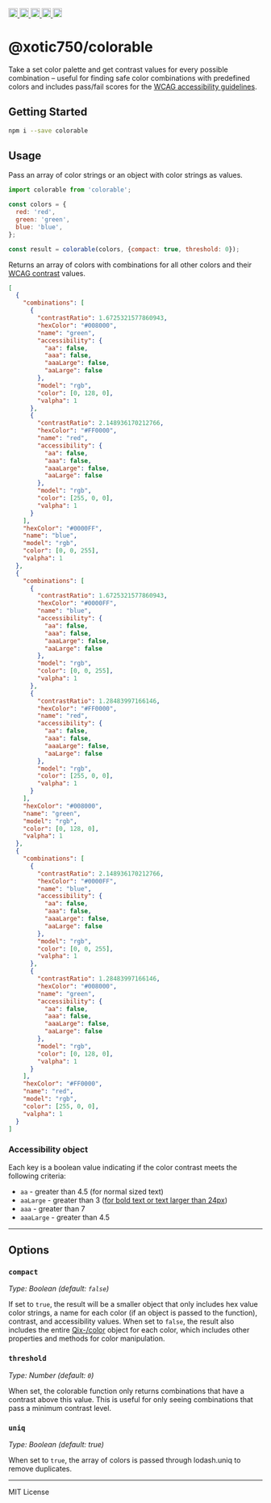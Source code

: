 <a href="https://travis-ci.org/Xotic750/colorable"
  title="Travis status">
<img
  src="https://travis-ci.org/Xotic750/colorable.svg?branch=master"
  alt="Travis status" height="18">
</a>
<a href="https://david-dm.org/Xotic750/Xotic750/colorable"
  title="Dependency status">
<img src="https://david-dm.org/Xotic750/Xotic750/colorable/status.svg"
  alt="Dependency status" height="18"/>
</a>
<a
  href="https://david-dm.org/Xotic750/Xotic750/colorable?type=dev"
  title="devDependency status">
<img src="https://david-dm.org/Xotic750/Xotic750/colorable/dev-status.svg"
  alt="devDependency status" height="18"/>
</a>
<a href="https://badge.fury.io/js/%40xotic750%2Fcolorable" 
  title="npm version">
<img src="https://badge.fury.io/js/%40xotic750%2Fcolorable.svg"
    alt="npm version" height="18">
</a>
<a href="https://www.jsdelivr.com/package/npm/@xotic750/colorable"
  title="jsDelivr hits">
<img src="https://data.jsdelivr.com/v1/package/npm/@xotic750/colorable/badge?style=rounded"
  alt="jsDelivr hits" height="18">
</a>

# @xotic750/colorable

Take a set color palette and get contrast values for every possible combination –
useful for finding safe color combinations with predefined colors
and includes pass/fail scores for the
[WCAG accessibility guidelines](http://www.w3.org/TR/WCAG20/#visual-audio-contrast).

## Getting Started

```bash
npm i --save colorable
```

## Usage

Pass an array of color strings or an object with color strings as values.

```js
import colorable from 'colorable';

const colors = {
  red: 'red',
  green: 'green',
  blue: 'blue',
};

const result = colorable(colors, {compact: true, threshold: 0});
```

Returns an array of colors with combinations for all other colors and their
[WCAG contrast](http://www.w3.org/TR/WCAG20/#visual-audio-contrast)
values.

```json
[
  {
    "combinations": [
      {
        "contrastRatio": 1.6725321577860943,
        "hexColor": "#008000",
        "name": "green",
        "accessibility": {
          "aa": false,
          "aaa": false,
          "aaaLarge": false,
          "aaLarge": false
        },
        "model": "rgb",
        "color": [0, 128, 0],
        "valpha": 1
      },
      {
        "contrastRatio": 2.148936170212766,
        "hexColor": "#FF0000",
        "name": "red",
        "accessibility": {
          "aa": false,
          "aaa": false,
          "aaaLarge": false,
          "aaLarge": false
        },
        "model": "rgb",
        "color": [255, 0, 0],
        "valpha": 1
      }
    ],
    "hexColor": "#0000FF",
    "name": "blue",
    "model": "rgb",
    "color": [0, 0, 255],
    "valpha": 1
  },
  {
    "combinations": [
      {
        "contrastRatio": 1.6725321577860943,
        "hexColor": "#0000FF",
        "name": "blue",
        "accessibility": {
          "aa": false,
          "aaa": false,
          "aaaLarge": false,
          "aaLarge": false
        },
        "model": "rgb",
        "color": [0, 0, 255],
        "valpha": 1
      },
      {
        "contrastRatio": 1.28483997166146,
        "hexColor": "#FF0000",
        "name": "red",
        "accessibility": {
          "aa": false,
          "aaa": false,
          "aaaLarge": false,
          "aaLarge": false
        },
        "model": "rgb",
        "color": [255, 0, 0],
        "valpha": 1
      }
    ],
    "hexColor": "#008000",
    "name": "green",
    "model": "rgb",
    "color": [0, 128, 0],
    "valpha": 1
  },
  {
    "combinations": [
      {
        "contrastRatio": 2.148936170212766,
        "hexColor": "#0000FF",
        "name": "blue",
        "accessibility": {
          "aa": false,
          "aaa": false,
          "aaaLarge": false,
          "aaLarge": false
        },
        "model": "rgb",
        "color": [0, 0, 255],
        "valpha": 1
      },
      {
        "contrastRatio": 1.28483997166146,
        "hexColor": "#008000",
        "name": "green",
        "accessibility": {
          "aa": false,
          "aaa": false,
          "aaaLarge": false,
          "aaLarge": false
        },
        "model": "rgb",
        "color": [0, 128, 0],
        "valpha": 1
      }
    ],
    "hexColor": "#FF0000",
    "name": "red",
    "model": "rgb",
    "color": [255, 0, 0],
    "valpha": 1
  }
]
```

### Accessibility object

Each key is a boolean value indicating if the color contrast meets the following criteria:

- `aa` - greater than 4.5 (for normal sized text)
- `aaLarge` - greater than 3 ([for bold text or text larger than 24px](http://www.w3.org/TR/WCAG20/#larger-scaledef))
- `aaa` - greater than 7
- `aaaLarge` - greater than 4.5

---

## Options

### `compact`

_Type: Boolean (default: `false`)_

If set to `true`, the result will be a smaller object that only includes hex value color strings, a name for each color (if an object is passed to the function), contrast, and accessibility values.
When set to `false`, the result also includes the entire [Qix-/color](https://www.npmjs.com/package/color) object for each color, which includes other properties and methods for color manipulation.

### `threshold`

_Type: Number (default: `0`)_

When set, the colorable function only returns combinations that have a contrast above this value. This is useful for only seeing combinations that pass a minimum contrast level.

### `uniq`

_Type: Boolean (default: true)_

When set to `true`, the array of colors is passed through lodash.uniq to remove duplicates.

---

MIT License

